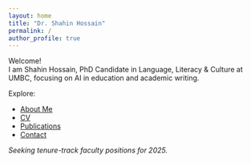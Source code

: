 ```yaml
---
layout: home
title: "Dr. Shahin Hossain"
permalink: /
author_profile: true
---
```


Welcome!  
I am Shahin Hossain, PhD Candidate in Language, Literacy & Culture at UMBC, focusing on AI in education and academic writing.

Explore:
- [About Me](/about/)
- [CV](/cv/)
- [Publications](/publications/)
- [Contact](/contact/)

*Seeking tenure-track faculty positions for 2025.*
